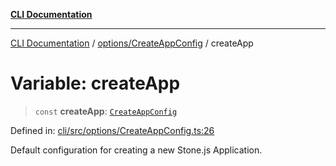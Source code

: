 [**CLI Documentation**](../../../README.md)

***

[CLI Documentation](../../../README.md) / [options/CreateAppConfig](../README.md) / createApp

# Variable: createApp

> `const` **createApp**: [`CreateAppConfig`](../interfaces/CreateAppConfig.md)

Defined in: [cli/src/options/CreateAppConfig.ts:26](https://github.com/stonemjs/cli/blob/df49bf1f270a78a61946870e36ae0b10d02482b3/src/options/CreateAppConfig.ts#L26)

Default configuration for creating a new Stone.js Application.
